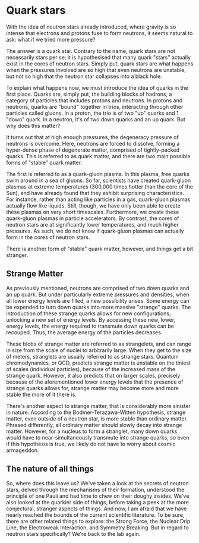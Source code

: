 # Quark stars

With the idea of neutron stars already introduced, where gravity is so intense that electrons and protons fuse to form neutrons, it seems natural to ask: what if we tried more pressure?

The answer is a quark star. Contrary to the name, quark stars are not necessarily stars per se; it is hypothesised that many quark "stars" actually exist in the cores of neutron stars. Simply put, quark stars are what happens when the pressures involved are so high that even neutrons are unstable, but not so high that the neutron star collapses into a black hole.

To explain what happens now, we must introduce the idea of quarks in the first place. Quarks are, simply put, the building blocks of hadrons, a category of particles that includes protons and neutrons. In protons and neutrons, quarks are "bound" together in trios, interacting through other particles called gluons. In a proton, the trio is of two "up" quarks and 1 "down" quark. In a neutron, it's of two down quarks and an up quark. But why does this matter?

It turns out that at high enough pressures, the degeneracy pressure of neutrons is overcome. Here, neutrons are forced to dissolve, forming a hyper-dense phase of degenerate matter, comprised of tightly-packed quarks. This is referred to as quark matter, and there are two main possible forms of "stable" quark matter.

The first is referred to as a quark-gluon plasma. In this plasma, free quarks swim around in a sea of gluons. So far, scientists have created quark-gluon plasmas at extreme temperatures (300,000 times hotter than the core of the Sun), and have already found that they exhibit surprising characteristics. For instance, rather than acting like particles in a gas, quark-gluon plasmas actually flow like liquids. Still, though, we have only been able to create these plasmas on very short timescales. Furthermore, we create these quark-gluon plasmas in particle accelerators. By contrast, the cores of neutron stars are at significantly lower temperatures, and much higher pressures. As such, we do not know if quark-gluon plasmas can actually form in the cores of neutron stars.

There is another form of "stable" quark matter, however, and things get a bit stranger.

## Strange Matter

As previously mentioned, neutrons are comprised of two down quarks and an up quark. But under particularly extreme pressures and densities, when all lower energy levels are filled, a new possibility arises. Some energy can be expended to turn down quarks into more massive "strange" quarks. The introduction of these strange quarks allows for new configurations, unlocking a new set of energy levels. By accessing these new, lower, energy levels, the energy required to transmute down quarks can be recouped. Thus, the average energy of the particles decreases.

These blobs of strange matter are referred to as strangelets, and can range in size from the scale of nuclei to arbitrarily large. When they get to the size of meters, stranglets are usually referred to as strange stars. Quantum chromodynamics, or QCD, predicts strange matter is unstable on the tiniest of scales (individual particles), because of the increased mass of the strange quark. However, it also predicts that on larger scales, precisely because of the aforementioned lower energy levels that the presence of strange quarks allows for, strange matter may become more and more stable the more of it there is.

There's another aspect to strange matter, that is considerably more sinister in nature. According to the Bodmer-Terazawa-Witten hypothesis, strange matter, even outside of a neutron star, is more stable than ordinary matter. Phrased differently, all ordinary matter should slowly decay into strange matter. However, for a nucleus to form a stranglet, many down quarks would have to near-simultaneously transmute into strange quarks, so even if this hypothesis is true, we likely do not have to worry about cosmic armageddon.

## The nature of all things

So, where does this leave us? We've taken a look at the secrets of neutron stars, delved through the mechanisms of their formation, understood the principle of one Pauli and had time to chew on their doughy insides. We've also looked at the quarkier side of things, before taking a peek at the more conjectural, stranger aspects of things. And now, I am afraid that we have nearly reached the bounds of the current scientific literature. To be sure, there are other related things to explore: the Strong Force, the Nuclear Drip Line, the Electroweak Interaction, and Symmetry Breaking. But in regard to neutron stars specifically? We're back to the lab again.